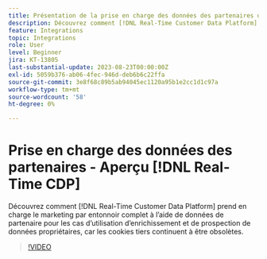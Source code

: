 ```yaml
---
title: Présentation de la prise en charge des données des partenaires dans Real-Time CDP
description: Découvrez comment [!DNL Real-Time Customer Data Platform] prend en charge le marketing par entonnoir complet à l’aide de données de partenaire pour les cas d’utilisation d’enrichissement et de prospection de données propriétaires, car les cookies tiers continuent à être obsolètes. 
feature: Integrations
topic: Integrations
role: User
level: Beginner
jira: KT-13805
last-substantial-update: 2023-08-23T00:00:00Z
exl-id: 5059b376-ab06-4fec-946d-deb6b6c22ffa
source-git-commit: 3e8f68c89b5ab94045ec1120a95b1e2cc1d1c97a
workflow-type: tm+mt
source-wordcount: '58'
ht-degree: 0%

---
```


# Prise en charge des données des partenaires - Aperçu [!DNL Real-Time CDP]

Découvrez comment [!DNL Real-Time Customer Data Platform] prend en charge le marketing par entonnoir complet à l’aide de données de partenaire pour les cas d’utilisation d’enrichissement et de prospection de données propriétaires, car les cookies tiers continuent à être obsolètes. 

>[!VIDEO](https://video.tv.adobe.com/v/3422855/?learn=on)
